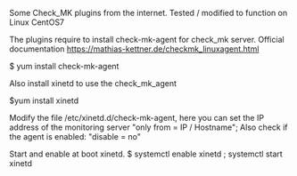 Some Check_MK plugins from the internet. Tested / modified to function on Linux CentOS7

The plugins require to install check-mk-agent for check_mk server.
Official documentation https://mathias-kettner.de/checkmk_linuxagent.html

$ yum install check-mk-agent

Also install xinetd to use the check_mk_agent

$yum install xinetd

Modify the file /etc/xinetd.d/check-mk-agent, here you can set the IP address of the monitoring server
"only from = IP / Hostname"; 
Also check if the agent is enabled: "disable  = no"

Start and enable at boot xinetd.
$ systemctl enable xinetd ; systemctl start xinetd
